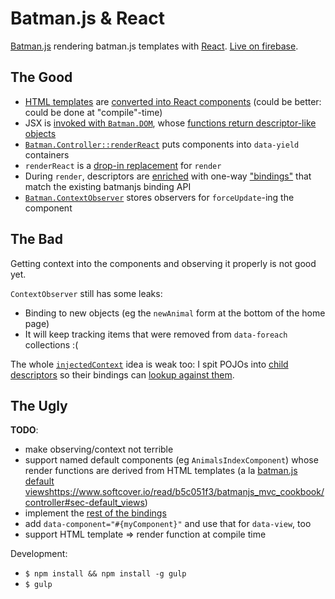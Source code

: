 # Batman.js & React

[Batman.js](http://batmanjs.org) rendering batman.js templates with [React](http://reactjs.com). [Live on firebase](https://batman-react.firebaseapp.com/).


## The Good

- [HTML templates](https://github.com/rmosolgo/batman-react-trial/tree/master/html/animals) are [converted into React components](https://github.com/rmosolgo/batman-react-trial/blob/master/coffee/react/batman_react.coffee#L14) (could be better: could be done at "compile"-time)
- JSX is [invoked with `Batman.DOM`](https://github.com/rmosolgo/batman-react-trial/blob/master/coffee/react/batman_react.coffee#L30), whose [functions return descriptor-like objects](https://github.com/rmosolgo/batman-react-trial/blob/master/coffee/react/batman_react_dom.coffee#L40)
- [`Batman.Controller::renderReact`](https://github.com/rmosolgo/batman-react-trial/blob/master/coffee/react/batman_react.coffee#L36) puts components into `data-yield` containers
- `renderReact` is a [drop-in replacement](https://github.com/rmosolgo/batman-react-trial/blob/master/coffee/controllers.coffee#L25) for `render`
- During `render`, descriptors are [enriched](https://github.com/rmosolgo/batman-react-trial/blob/master/coffee/react/batman_react_mixin.coffee#L42) with one-way ["bindings"](https://github.com/rmosolgo/batman-react-trial/tree/master/coffee/bindings) that match the existing batmanjs binding API
- [`Batman.ContextObserver`](https://github.com/rmosolgo/batman-react-trial/blob/master/coffee/react/batman_react_context_observer.coffee) stores observers for `forceUpdate`-ing the component

## The Bad

Getting context into the components and observing it properly is not good yet.

`ContextObserver` still has some leaks:

- Binding to new objects (eg the `newAnimal` form at the bottom of the home page)
- It will keep tracking items that were removed from `data-foreach` collections :(

The whole [`injectedContext`](https://github.com/rmosolgo/batman-react-trial/blob/master/coffee/bindings/for_each_binding.coffee#L20) idea is weak too: I spit POJOs into [child descriptors](https://github.com/rmosolgo/batman-react-trial/blob/master/coffee/react/batman_react_mixin.coffee#L71) so their bindings can [lookup against them](https://github.com/rmosolgo/batman-react-trial/blob/master/coffee/bindings/abstract_binding.coffee#L66).


## The Ugly

__TODO__:

- make observing/context not terrible
- support named default components (eg `AnimalsIndexComponent`) whose render functions are derived from HTML templates (a la [batman.js default views]()https://www.softcover.io/read/b5c051f3/batmanjs_mvc_cookbook/controller#sec-default_views)
- implement the [rest of the bindings](https://github.com/rmosolgo/batman-react-trial/blob/master/coffee/react/batman_react_dom.coffee#L10)
- add `data-component="#{myComponent}"` and use that for `data-view`, too
- support HTML template => render function at compile time


Development:

- `$ npm install && npm install -g gulp`
- `$ gulp`